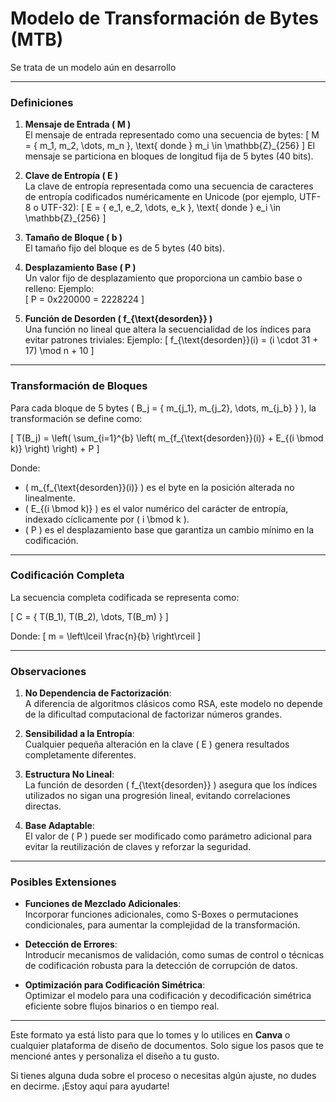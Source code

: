 # Modelo de Transformación de Bytes (MTB)

Se trata de un modelo aún en desarrollo

---

### **Definiciones**

1. **Mensaje de Entrada \( M \)**  
   El mensaje de entrada representado como una secuencia de bytes:
   \[
   M = \{ m_1, m_2, \dots, m_n \}, \text{ donde } m_i \in \mathbb{Z}_{256}
   \]
   El mensaje se particiona en bloques de longitud fija de 5 bytes (40 bits).

2. **Clave de Entropía \( E \)**  
   La clave de entropía representada como una secuencia de caracteres de entropía codificados numéricamente en Unicode (por ejemplo, UTF-8 o UTF-32):
   \[
   E = \{ e_1, e_2, \dots, e_k \}, \text{ donde } e_i \in \mathbb{Z}_{256}
   \]

3. **Tamaño de Bloque \( b \)**  
   El tamaño fijo del bloque es de 5 bytes (40 bits).

4. **Desplazamiento Base \( P \)**  
   Un valor fijo de desplazamiento que proporciona un cambio base o relleno:
   Ejemplo:  
   \[
   P = 0x220000 = 2228224
   \]

5. **Función de Desorden \( f_{\text{desorden}} \)**  
   Una función no lineal que altera la secuencialidad de los índices para evitar patrones triviales:
   Ejemplo:
   \[
   f_{\text{desorden}}(i) = (i \cdot 31 + 17) \mod n + 10
   \]

---

### **Transformación de Bloques**

Para cada bloque de 5 bytes \( B_j = \{ m_{j_1}, m_{j_2}, \dots, m_{j_b} \} \), la transformación se define como:

\[
T(B_j) = \left( \sum_{i=1}^{b} \left( m_{f_{\text{desorden}}(i)} + E_{(i \bmod k)} \right) \right) + P
\]

Donde:
- \( m_{f_{\text{desorden}}(i)} \) es el byte en la posición alterada no linealmente.
- \( E_{(i \bmod k)} \) es el valor numérico del carácter de entropía, indexado cíclicamente por \( i \bmod k \).
- \( P \) es el desplazamiento base que garantiza un cambio mínimo en la codificación.

---

### **Codificación Completa**

La secuencia completa codificada se representa como:

\[
C = \{ T(B_1), T(B_2), \dots, T(B_m) \}
\]

Donde:
\[
m = \left\lceil \frac{n}{b} \right\rceil
\]

---

### **Observaciones**

1. **No Dependencia de Factorización**:  
   A diferencia de algoritmos clásicos como RSA, este modelo no depende de la dificultad computacional de factorizar números grandes.

2. **Sensibilidad a la Entropía**:  
   Cualquier pequeña alteración en la clave \( E \) genera resultados completamente diferentes.

3. **Estructura No Lineal**:  
   La función de desorden \( f_{\text{desorden}} \) asegura que los índices utilizados no sigan una progresión lineal, evitando correlaciones directas.

4. **Base Adaptable**:  
   El valor de \( P \) puede ser modificado como parámetro adicional para evitar la reutilización de claves y reforzar la seguridad.

---

### **Posibles Extensiones**

- **Funciones de Mezclado Adicionales**:  
   Incorporar funciones adicionales, como S-Boxes o permutaciones condicionales, para aumentar la complejidad de la transformación.

- **Detección de Errores**:  
   Introducir mecanismos de validación, como sumas de control o técnicas de codificación robusta para la detección de corrupción de datos.

- **Optimización para Codificación Simétrica**:  
   Optimizar el modelo para una codificación y decodificación simétrica eficiente sobre flujos binarios o en tiempo real.

---

Este formato ya está listo para que lo tomes y lo utilices en **Canva** o cualquier plataforma de diseño de documentos. Solo sigue los pasos que te mencioné antes y personaliza el diseño a tu gusto.

Si tienes alguna duda sobre el proceso o necesitas algún ajuste, no dudes en decirme. ¡Estoy aquí para ayudarte!